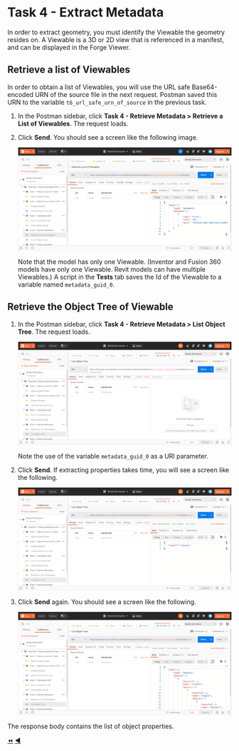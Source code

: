 # Task 4 - Extract Metadata

In order to extract geometry, you must identify the Viewable the geometry resides on.  A Viewable is a 3D or 2D view that is referenced in a manifest, and can be displayed in the Forge Viewer.  

## Retrieve a list of Viewables

In order to obtain a list of Viewables, you will use the URL safe Base64-encoded URN of the source file in the next request. Postman saved this URN to the variable `t6_url_safe_urn_of_source` in the previous task.

1. In the Postman sidebar, click **Task 4 - Retrieve Metadata > Retrieve a List of Viewables**. The request loads.

2. Click **Send**. You should see a screen like the following image.

   ![list viewables](../images/task4_list_model_views_success.png "list viewables")

   Note that the model has only one Viewable. (Inventor and Fusion 360 models have only one Viewable. Revit models can have multiple Viewables.) A script in the **Tests** tab saves the Id of the Viewable to a variable named `metadata_guid_0`.

## Retrieve the Object Tree of Viewable

1. In the Postman sidebar, click **Task 4 - Retrieve Metadata > List Object Tree**. The request loads.

   ![list objects](../images/task4_get_properties.png "list objects")

   Note the use of the variable `metadata_guid_0` as a URI parameter.

2. Click **Send**. If extracting properties takes time, you will see a screen like the following. 

   ![list objects success](../images/task4_get_properties_success_01.png "list objects success")

3. Click **Send** again. You should see a screen like the following. 

   ![list objects success](../images/task4_get_properties_success_02.png "list objects success")

The response body contains the list of object properties.

[:rewind:](../readme.md "readme.md") [:arrow_backward:](task-3.md "Previous task")
